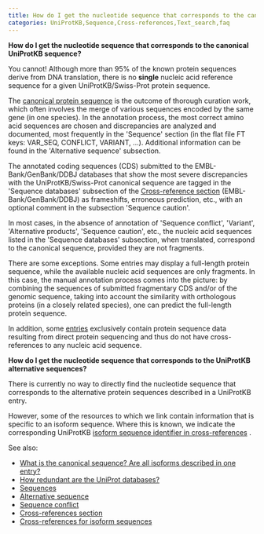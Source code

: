 ```yaml
---
title: How do I get the nucleotide sequence that corresponds to the canonical UniProtKB sequence?
categories: UniProtKB,Sequence,Cross-references,Text_search,faq
---
```


**How do I get the nucleotide sequence that corresponds to the canonical UniProtKB sequence?**

You cannot! Although more than 95% of the known protein sequences derive from DNA translation, there is no **single** nucleic acid reference sequence for a given UniProtKB/Swiss-Prot protein sequence.

The [canonical protein sequence](http://www.uniprot.org/help/canonical%5Fand%5Fisoforms) is the outcome of thorough curation work, which often involves the merge of various sequences encoded by the same gene (in one species). In the annotation process, the most correct amino acid sequences are chosen and discrepancies are analyzed and documented, most frequently in the 'Sequence' section (in the flat file FT keys: VAR\_SEQ, CONFLICT, VARIANT, ...). Additional information can be found in the 'Alternative sequence' subsection.

The annotated coding sequences (CDS) submitted to the EMBL-Bank/GenBank/DDBJ databases that show the most severe discrepancies with the UniProtKB/Swiss-Prot canonical sequence are tagged in the 'Sequence databases' subsection of the [Cross-reference section](http://www.uniprot.org/help/cross%5Freferences%5Fsection) (EMBL-Bank/GenBank/DDBJ) as frameshifts, erroneous prediction, etc., with an optional comment in the subsection 'Sequence caution'.

In most cases, in the absence of annotation of 'Sequence conflict', 'Variant', 'Alternative products', 'Sequence caution', etc., the nucleic acid sequences listed in the 'Sequence databases' subsection, when translated, correspond to the canonical sequence, provided they are not fragments.

There are some exceptions. Some entries may display a full-length protein sequence, while the available nucleic acid sequences are only fragments. In this case, the manual annotation process comes into the picture: by combining the sequences of submitted fragmentary CDS and/or of the genomic sequence, taking into account the similarity with orthologous proteins (in a closely related species), one can predict the full-length protein sequence.

In addition, some [entries](https://www.uniprot.org/uniprotkb/?query=reviewed:yes+keyword:KW-0903+NOT+database:embl) exclusively contain protein sequence data resulting from direct protein sequencing and thus do not have cross-references to any nucleic acid sequence.

**How do I get the nucleotide sequence that corresponds to the UniProtKB alternative sequences?**

There is currently no way to directly find the nucleotide sequence that corresponds to the alternative protein sequences described in a UniProtKB entry.

However, some of the resources to which we link contain information that is specific to an isoform sequence. Where this is known, we indicate the corresponding UniProtKB [isoform sequence identifier in cross-references](http://www.uniprot.org/help/isoform%5Fcrossreferences) .

See also:

-   [What is the canonical sequence? Are all isoforms described in one entry?](http://www.uniprot.org/help/canonical%5Fand%5Fisoforms)
-   [How redundant are the UniProt databases?](http://www.uniprot.org/help/redundancy)
-   [Sequences](https://www.uniprot.org/help/sequences)
-   [Alternative sequence](https://www.uniprot.org/help/var%5Fseq)
-   [Sequence conflict](https://www.uniprot.org/help/conflict)
-   [Cross-references section](http://www.uniprot.org/help/cross%5Freferences%5Fsection)
-   [Cross-references for isoform sequences](http://www.uniprot.org/help/isoform%5Fcrossreferences)
